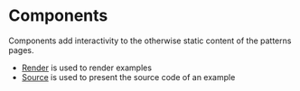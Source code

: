 Components
====

Components add interactivity to the otherwise static content
of the patterns pages.

- [Render](/components/Render) is used to render examples
- [Source](/components/Source) is used to present the source code
  of an example
